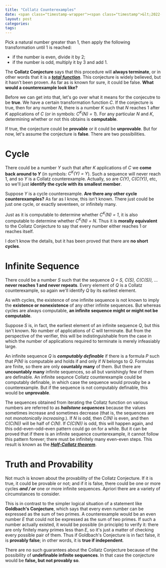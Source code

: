 ```yaml
---
title: "Collatz Counterexamples"
date: <span class="timestamp-wrapper"><span class="timestamp">&lt;2022-09-15 Thu&gt;</span></span>
layout: post
categories:
tags:
---
```


Pick a natural number greater than 1, then apply the following transformation until 1 is reached:

-   if the number is even, divide it by 2;
-   if the number is odd, multiply it by 3 and add 1.

The **Collatz Conjecture** says that this procedure will **always terminate**, or in other words that it is a ***[total function](https://nickdrozd.github.io/2022/04/01/total-partial-functions.html)***. This conjecture is widely believed, but it hasn't been proven. As far as is known for sure, it could be false. **What would a counterexample look like?**

Before we can get into that, let's go over what it means for the conjecutre to be **true**. We have a certain transformation function *C*. If the conjecture is true, then for any number *N*, there is a number *K* such that *N* reaches 1 after *K* applications of *C* (or in symbols: *C<sup>K</sup>(N) = 1*). For any particular *N* and *K*, determining whether or not this obtains is **computable**.

If true, the conjecture could be **provable** or it could be **unprovable**. But for now, let's assume the conjecture is **false**. There are two possibilities.


# Cycle

There could be a number *Y* such that after *K* applications of *C* we **come back around to *Y*** (in symbols: *C<sup>K</sup>(Y) = Y*). Such a sequence will never reach 1, and so *Y* is a Collatz counterexample. Actually, so are *C(Y)*, *C(C(Y))*, etc, so we'll just **identify the cycle with its smallest member**.

Suppose *Y* is a cycle counterexample. **Are there any other cycle counterexamples?** As far as I know, this isn't known. There just could be just one cycle, or exactly seventeen, or infinitely many.

Just as it is computable to determine whether *C<sup>K</sup>(N) = 1*, it is also computable to determine whether *C<sup>K</sup>(N) = N*. Thus it is **morally equivalent** to the Collatz Conjecture to say that every number either reaches 1 or reaches itself.

I don't know the details, but it has been proved that there are **no short cycles**.


# Infinite Sequence

There could be a number *S* such that the sequence *Q = S, C(S), C(C(S)), &#x2026;* **never reaches 1 and never repeats**. Every element of *Q* is a Collatz counterexample, so again we'll identify *Q* by its earliest element.

As with cycles, the existence of one infinite sequence is not known to imply the **existence or nonexistence** of any other infinite sequences. But whereas cycles are always computable, **an infinite sequence might or might not be computable**.

Suppose *S* is, in fact, the earliest element of an infinite sequence *Q*, but this isn't known. No number of applications of *C* will terminate. But from the perspective of the verifier, this will be indistinguishable from the case in which the number of applications required to terminate is merely infeasiably large.

An infinite sequence *Q* is ***computably definable*** if there is a formula *P* such that *P(N)* is computable and holds if and only if *N* belongs to *Q*. Formulas are finite, so there are only **countably many** of them. But there are **uncountably many** infinite sequences, so all but vanishingly few of them are definable. An infinite sequnce Collatz counterexample could be computably definable, in which case the sequence would provaby be a counterexample. But if the sequence is not computably definable, this would be **unprovable**.

The sequences obtained from iterating the Collatz function on various numbers are referred to as ***hailstone sequences*** because the values sometimes increase and sometimes decrease (that is, the sequences are not *monotonically increasing*.). If *N* is odd, then *C(N)* is even, and then *C(C(N))* will be half of *C(N)*. If *C(C(N))* is odd, this will happen again, and this odd-even-odd-even pattern could go on for a while. But it can be proved that if there is an infinite sequence counterexample, it cannot follow this pattern forever; there must be infinitely many even-even steps. This result is known as the ***[Half-Collatz theorem](https://nickdrozd.github.io/2022/06/07/half-collatz.html)***.


# Truth and Provability

Not much is known about the provability of the Collatz Conjecture. If it is true, it could be provable or not; and if it is false, there could be one or more cycles ***and / or*** one or more infinite sequences. Apriori there are a variety of circumstances to consider.

This is in contrast to the simpler logical situation of a statement like **Goldbach's Conjecture**, which says that every even number can be expressed as the sum of two primes. A counterexample would be an even number *E* that could not be expressed as the sum of two primes. If such a number actually existed, it would be possible (in principle) to verify it: there are only finitely many primes less than *E*, so it's just a matter of checking every possible pair of them. Thus if Goldbach's Conjecture is in fact false, it is **provably false**; in other words, it is **true if independent**.

There are no such guarantees about the Collatz Conjecture because of the possibility of **undefinable infinite sequences**. In that case the conjecture would be **false, but not provably so**.
